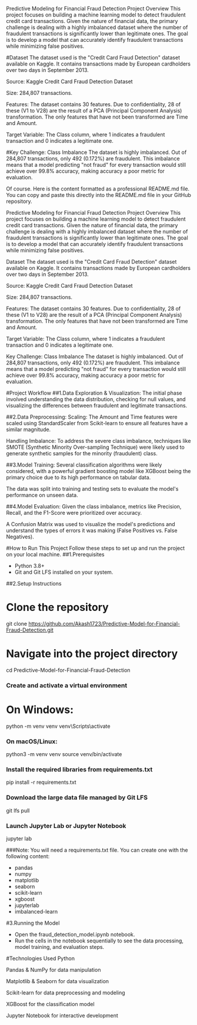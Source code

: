 Predictive Modeling for Financial Fraud Detection
Project Overview
This project focuses on building a machine learning model to detect fraudulent credit card transactions. Given the nature of financial data, the primary challenge is dealing with a highly imbalanced dataset where the number of fraudulent transactions is significantly lower than legitimate ones. The goal is to develop a model that can accurately identify fraudulent transactions while minimizing false positives.

#Dataset
The dataset used is the "Credit Card Fraud Detection" dataset available on Kaggle. It contains transactions made by European cardholders over two days in September 2013.

Source: Kaggle Credit Card Fraud Detection Dataset

Size: 284,807 transactions.

Features: The dataset contains 30 features. Due to confidentiality, 28 of these (V1 to V28) are the result of a PCA (Principal Component Analysis) transformation. The only features that have not been transformed are Time and Amount.

Target Variable: The Class column, where 1 indicates a fraudulent transaction and 0 indicates a legitimate one.

#Key Challenge: Class Imbalance
The dataset is highly imbalanced. Out of 284,807 transactions, only 492 (0.172%) are fraudulent. This imbalance means that a model predicting "not fraud" for every transaction would still achieve over 99.8% accuracy, making accuracy a poor metric for evaluation.

Of course. Here is the content formatted as a professional README.md file. You can copy and paste this directly into the README.md file in your GitHub repository.

Predictive Modeling for Financial Fraud Detection
Project Overview
This project focuses on building a machine learning model to detect fraudulent credit card transactions. Given the nature of financial data, the primary challenge is dealing with a highly imbalanced dataset where the number of fraudulent transactions is significantly lower than legitimate ones. The goal is to develop a model that can accurately identify fraudulent transactions while minimizing false positives.

Dataset
The dataset used is the "Credit Card Fraud Detection" dataset available on Kaggle. It contains transactions made by European cardholders over two days in September 2013.

Source: Kaggle Credit Card Fraud Detection Dataset

Size: 284,807 transactions.

Features: The dataset contains 30 features. Due to confidentiality, 28 of these (V1 to V28) are the result of a PCA (Principal Component Analysis) transformation. The only features that have not been transformed are Time and Amount.

Target Variable: The Class column, where 1 indicates a fraudulent transaction and 0 indicates a legitimate one.

Key Challenge: Class Imbalance
The dataset is highly imbalanced. Out of 284,807 transactions, only 492 (0.172%) are fraudulent. This imbalance means that a model predicting "not fraud" for every transaction would still achieve over 99.8% accuracy, making accuracy a poor metric for evaluation.

#Project Workflow
##1.Data Exploration & Visualization: 
The initial phase involved understanding the data distribution, checking for null values, and visualizing the differences between fraudulent and legitimate transactions.

##2.Data Preprocessing:
Scaling: The Amount and Time features were scaled using StandardScaler from Scikit-learn to ensure all features have a similar magnitude.

Handling Imbalance: To address the severe class imbalance, techniques like SMOTE (Synthetic Minority Over-sampling Technique) were likely used to generate synthetic samples for the minority (fraudulent) class.

##3.Model Training:
Several classification algorithms were likely considered, with a powerful gradient boosting model like XGBoost being the primary choice due to its high performance on tabular data.

The data was split into training and testing sets to evaluate the model's performance on unseen data.

##4.Model Evaluation:
Given the class imbalance, metrics like Precision, Recall, and the F1-Score were prioritized over accuracy.

A Confusion Matrix was used to visualize the model's predictions and understand the types of errors it was making (False Positives vs. False Negatives).

#How to Run This Project
Follow these steps to set up and run the project on your local machine.
##1.Prerequisites
* Python 3.8+
* Git and Git LFS installed on your system.

##2.Setup Instructions
# Clone the repository
git clone https://github.com/Akash1723/Predictive-Model-for-Financial-Fraud-Detection.git

# Navigate into the project directory
cd Predictive-Model-for-Financial-Fraud-Detection

### Create and activate a virtual environment
# On Windows:
python -m venv venv
venv\Scripts\activate

### On macOS/Linux:
python3 -m venv venv
source venv/bin/activate

### Install the required libraries from requirements.txt
pip install -r requirements.txt

### Download the large data file managed by Git LFS
git lfs pull

### Launch Jupyter Lab or Jupyter Notebook
jupyter lab

###Note: You will need a requirements.txt file. You can create one with the following content:
* pandas
* numpy
* matplotlib
* seaborn
* scikit-learn
* xgboost
* jupyterlab
* imbalanced-learn

#3.Running the Model
* Open the fraud_detection_model.ipynb notebook.
* Run the cells in the notebook sequentially to see the data processing, model training, and evaluation steps.

#Technologies Used
Python

Pandas & NumPy for data manipulation

Matplotlib & Seaborn for data visualization

Scikit-learn for data preprocessing and modeling

XGBoost for the classification model

Jupyter Notebook for interactive development
